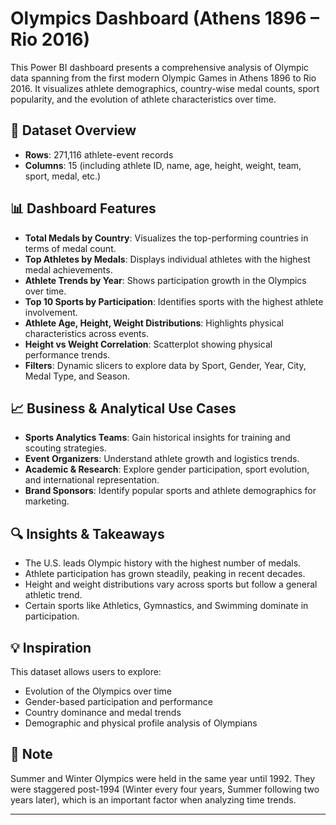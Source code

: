 # Olympics Dashboard (Athens 1896 – Rio 2016)

This Power BI dashboard presents a comprehensive analysis of Olympic data spanning from the first modern Olympic Games in Athens 1896 to Rio 2016. It visualizes athlete demographics, country-wise medal counts, sport popularity, and the evolution of athlete characteristics over time.

## 📁 Dataset Overview
- **Rows**: 271,116 athlete-event records
- **Columns**: 15 (including athlete ID, name, age, height, weight, team, sport, medal, etc.)

## 📊 Dashboard Features

- **Total Medals by Country**: Visualizes the top-performing countries in terms of medal count.
- **Top Athletes by Medals**: Displays individual athletes with the highest medal achievements.
- **Athlete Trends by Year**: Shows participation growth in the Olympics over time.
- **Top 10 Sports by Participation**: Identifies sports with the highest athlete involvement.
- **Athlete Age, Height, Weight Distributions**: Highlights physical characteristics across events.
- **Height vs Weight Correlation**: Scatterplot showing physical performance trends.
- **Filters**: Dynamic slicers to explore data by Sport, Gender, Year, City, Medal Type, and Season.

## 📈 Business & Analytical Use Cases

- **Sports Analytics Teams**: Gain historical insights for training and scouting strategies.
- **Event Organizers**: Understand athlete growth and logistics trends.
- **Academic & Research**: Explore gender participation, sport evolution, and international representation.
- **Brand Sponsors**: Identify popular sports and athlete demographics for marketing.

## 🔍 Insights & Takeaways

- The U.S. leads Olympic history with the highest number of medals.
- Athlete participation has grown steadily, peaking in recent decades.
- Height and weight distributions vary across sports but follow a general athletic trend.
- Certain sports like Athletics, Gymnastics, and Swimming dominate in participation.

## 💡 Inspiration

This dataset allows users to explore:
- Evolution of the Olympics over time
- Gender-based participation and performance
- Country dominance and medal trends
- Demographic and physical profile analysis of Olympians

## 📌 Note

Summer and Winter Olympics were held in the same year until 1992. They were staggered post-1994 (Winter every four years, Summer following two years later), which is an important factor when analyzing time trends.

---

